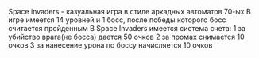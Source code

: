Space invaders - казуальная игра в стиле аркадных автоматов 70-ых
В игре имеется 14 уровней и 1 босс, после победы которого босс считается пройденным
В Space Invaders имеется система счета:
    1 за убийство врага(не босса) дается 50 очков
    2 за промах снимается 10 очков
    3 за нанесение урона по боссу начисляется 10 очков
